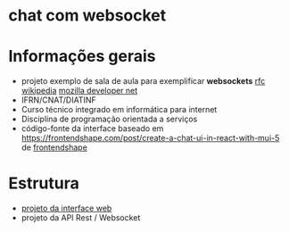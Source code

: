 # chat com websocket

# Informações gerais

- projeto exemplo de sala de aula para exemplificar **websockets** [rfc](https://datatracker.ietf.org/doc/html/rfc6455) [wikipedia](https://en.wikipedia.org/wiki/WebSocket) [mozilla developer net](https://developer.mozilla.org/pt-BR/docs/Web/API/WebSocket)
- IFRN/CNAT/DIATINF
- Curso técnico integrado em informática para internet
- Disciplina de programação orientada a serviços
- código-fonte da interface baseado em https://frontendshape.com/post/create-a-chat-ui-in-react-with-mui-5 de [frontendshape](https://frontendshape.com/)

# Estrutura

- [projeto da interface web](./web/README.md)
- projeto da API Rest / Websocket